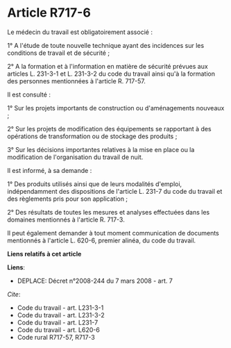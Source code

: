 # Article R717-6

Le médecin du travail est obligatoirement associé :

1° A l'étude de toute nouvelle technique ayant des incidences sur les conditions de travail et de sécurité ;

2° A la formation et à l'information en matière de sécurité prévues aux articles L. 231-3-1 et L. 231-3-2 du code du travail
ainsi qu'à la formation des personnes mentionnées à l'article R. 717-57.

Il est consulté :

1° Sur les projets importants de construction ou d'aménagements nouveaux ;

2° Sur les projets de modification des équipements se rapportant à des opérations de transformation ou de stockage des
produits ;

3° Sur les décisions importantes relatives à la mise en place ou la modification de l'organisation du travail de nuit.

Il est informé, à sa demande :

1° Des produits utilisés ainsi que de leurs modalités d'emploi, indépendamment des dispositions de l'article L. 231-7 du code
du travail et des règlements pris pour son application ;

2° Des résultats de toutes les mesures et analyses effectuées dans les domaines mentionnés à l'article R. 717-3.

Il peut également demander à tout moment communication de documents mentionnés à l'article L. 620-6, premier alinéa, du code
du travail.

**Liens relatifs à cet article**

**Liens**:

  - DEPLACE: Décret n°2008-244 du 7 mars 2008 - art. 7

_Cite_:

  - Code du travail - art. L231-3-1
  - Code du travail - art. L231-3-2
  - Code du travail - art. L231-7
  - Code du travail - art. L620-6
  - Code rural R717-57, R717-3

